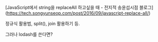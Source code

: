 [JavaScript에서 string을 replaceAll 하고싶을 때 - 전지적 송윤섭시점 블로그] (https://tech.songyunseop.com/post/2016/09/javascript-replace-all/)

정규식 활용법, split(), join 활용하기 등.

그러나 lodash를 쓴다면?